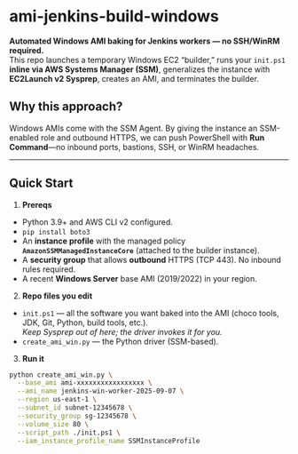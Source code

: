 # ami-jenkins-build-windows

**Automated Windows AMI baking for Jenkins workers — no SSH/WinRM required.**  
This repo launches a temporary Windows EC2 “builder,” runs your `init.ps1` **inline via AWS Systems Manager (SSM)**, generalizes the instance with **EC2Launch v2 Sysprep**, creates an AMI, and terminates the builder.

## Why this approach?

Windows AMIs come with the SSM Agent. By giving the instance an SSM-enabled role and outbound HTTPS, we can push PowerShell with **Run Command**—no inbound ports, bastions, SSH, or WinRM headaches.

---

## Quick Start

1. **Prereqs**

- Python 3.9+ and AWS CLI v2 configured.
- `pip install boto3`
- An **instance profile** with the managed policy **`AmazonSSMManagedInstanceCore`** (attached to the builder instance).
- A **security group** that allows **outbound** HTTPS (TCP 443). No inbound rules required.
- A recent **Windows Server** base AMI (2019/2022) in your region.

2. **Repo files you edit**

- `init.ps1` — all the software you want baked into the AMI (choco tools, JDK, Git, Python, build tools, etc.).  
  _Keep Sysprep out of here; the driver invokes it for you._
- `create_ami_win.py` — the Python driver (SSM-based).

3. **Run it**

```bash
python create_ami_win.py \
  --base_ami ami-xxxxxxxxxxxxxxxxx \
  --ami_name jenkins-win-worker-2025-09-07 \
  --region us-east-1 \
  --subnet_id subnet-12345678 \
  --security_group sg-12345678 \
  --volume_size 80 \
  --script_path ./init.ps1 \
  --iam_instance_profile_name SSMInstanceProfile
```
